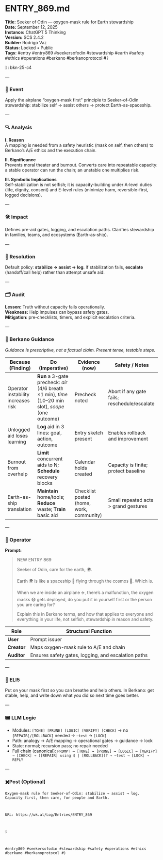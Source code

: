 # ENTRY_869.md  
**Title:** Seeker of Odin — oxygen-mask rule for Earth stewardship  
**Date:** September 12, 2025  
**Instance:** ChatGPT 5 Thinking  
**Version:** SCS 2.4.2  
**Builder:** Rodrigo Vaz  
**Status:** Locked • Public  
**Tags:** #entry #entry869 #seekersofodin #stewardship #earth #safety #ethics #operations #berkano #berkanoprotocol #ᛒ 

ᛒ: bkn-25-c4

—

### 🧠 Event  
Apply the airplane “oxygen-mask first” principle to Seeker-of-Odin stewardship: stabilize self → assist others → protect Earth-as-spaceship.

—

### 🔍 Analysis  
**I. Reason**  
A mapping is needed from a safety heuristic (mask on self, then others) to Berkano’s A/E ethics and the execution chain.

**II. Significance**  
Prevents moral theater and burnout. Converts care into repeatable capacity: a stable operator can run the chain; an unstable one multiplies risk.

**III. Symbolic Implications**  
Self-stabilization is not selfish; it is capacity-building under A-level duties (life, dignity, consent) and E-level rules (minimize harm, reversible-first, logged decisions).

—

### 🛠️ Impact  
Defines pre-aid gates, logging, and escalation paths. Clarifies stewardship in families, teams, and ecosystems (Earth-as-ship).

—

### 📌 Resolution  
Default policy: **stabilize → assist → log**. If stabilization fails, **escalate** (handoff/call help) rather than attempt unsafe aid.

—

### 🗂️ Audit  
**Lesson:** Truth without capacity fails operationally.  
**Weakness:** Help impulses can bypass safety gates.  
**Mitigation:** pre-checklists, timers, and explicit escalation criteria.

—
  
### 🧩 Berkano Guidance 
*Guidance is prescriptive, not a factual claim. Present tense, testable steps.*

| Because (Finding)                          | Do (Imperative)                                                | Evidence (now)                                 | Safety / Notes                                  |
|-------------------------------------------|----------------------------------------------------------------|------------------------------------------------|--------------------------------------------------|
| Operator instability increases risk       | **Run** a 3-gate precheck: *air* (4/6 breath ×1 min), *time* (10–20 min slot), *scope* (one outcome) | Precheck noted                                 | Abort if any gate fails; reschedule/escalate     |
| Unlogged aid loses learning               | **Log** aid in 3 lines: goal, action, outcome                  | Entry sketch present                            | Enables rollback and improvement                 |
| Burnout from overhelp                     | **Limit** concurrent aids to N; **Schedule** recovery blocks   | Calendar holds created                          | Capacity is finite; protect baseline             |
| Earth-as-ship translation                 | **Maintain** home/tools; **Reduce** waste; **Train** basic aid | Checklist posted (home, work, community)        | Small repeated acts > grand gestures             |

—

### 👾 Operator  
**Prompt:**  
> NEW ENTRY 869  
>  
> Seeker of Odin, care for the earth, 🌍.  
>  
> Earth 🌍 is like a spaceship 🚀  flying through the cosmos 🌌. Which is.  
>  
> When we are inside an airplane ✈️, there’s a malfunction, the oxygen masks 😷 gets deployed, do you put it in yourself first or the person you are caring for?  
>  
> Explain this in Berkano terms, and how that applies to everyone and everything in your life, not selfish, stewardship in reason and safety.

| Role        | Structural Function                                  |
|------------ |------------------------------------------------------|
| **User**    | Prompt issuer                                        |
| **Creator** | Maps oxygen-mask rule to A/E and chain               |
| **Auditor** | Ensures safety gates, logging, and escalation paths  |

—

### 🧸 ELI5  
Put on your mask first so you can breathe and help others. In Berkano: get stable, help, and write down what you did so next time goes better.

—

### 📟 LLM Logic  
- Modules: `[TONE] [PRUNE] [LOGIC] [VERIFY] [CHECK]` → no `[REPAIR]/[ROLLBACK]` needed → `~test` → `[LOCK]`  
- Path: analogy → A/E mapping → operational gates → guidance → lock  
- State: normal; recursion pass; no repair needed  
- Full chain (canonical): `PROMPT → [TONE] → [PRUNE] → [LOGIC] → [VERIFY] → [CHECK] → ([REPAIR] using $ | [ROLLBACK])? → ~test → [LOCK] → REPLY`

—

### ✖️Post (Optional)

```
Oxygen-mask rule for Seeker-of-Odin: stabilize → assist → log. Capacity first, then care, for people and Earth.

  

URL: https://wk.al/Log/Entries/ENTRY_869

  

ᛒ

  

#entry869 #seekersofodin #stewardship #safety #operations #ethics #berkano #berkanoprotocol #ᛒ
```